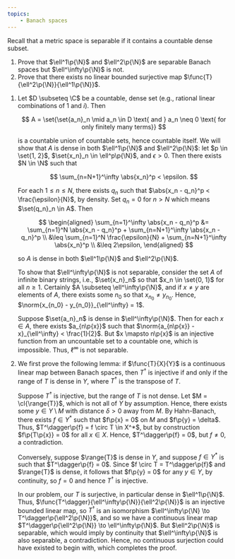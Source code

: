 ```yaml
---
topics:
    - Banach spaces
---
```


<problem>

Recall that a metric space is separable if it contains a countable dense subset.

1. Prove that $\ell^1\p{\N}$ and $\ell^2\p{\N}$ are separable Banach spaces but $\ell^\infty\p{\N}$ is not.
2. Prove that there exists no linear bounded surjective map $\func{T}{\ell^2\p{\N}}{\ell^1\p{\N}}$.

</problem>

<solution>

1. Let $D \subseteq \C$ be a countable, dense set (e.g., rational linear combinations of $1$ and $i$). Then

    $$
    A = \set{\set{a_n}_n \mid a_n \in D \text{ and } a_n \neq 0 \text{ for only finitely many terms}}
    $$

    is a countable union of countable sets, hence countable itself. We will show that $A$ is dense in both $\ell^1\p{\N}$ and $\ell^2\p{\N}$: let $p \in \set{1, 2}$, $\set{x_n}_n \in \ell^p\p{\N}$, and $\epsilon > 0$. Then there exists $N \in \N$ such that

    $$
    \sum_{n=N+1}^\infty \abs{x_n}^p < \epsilon.
    $$

    For each $1 \leq n \leq N$, there exists $q_n$ such that $\abs{x_n - q_n}^p < \frac{\epsilon}{N}$, by density. Set $q_n = 0$ for $n > N$ which means $\set{q_n}_n \in A$. Then

    $$
    \begin{aligned}
        \sum_{n=1}^\infty \abs{x_n - q_n}^p
            &= \sum_{n=1}^N \abs{x_n - q_n}^p + \sum_{n=N+1}^\infty \abs{x_n - q_n}^p \\
            &\leq \sum_{n=1}^N \frac{\epsilon}{N} + \sum_{n=N+1}^\infty \abs{x_n}^p \\
            &\leq 2\epsilon,
    \end{aligned}
    $$

    so $A$ is dense in both $\ell^1\p{\N}$ and $\ell^2\p{\N}$.

    To show that $\ell^\infty\p{\N}$ is not separable, consider the set $A$ of infinite binary strings, i.e., $\set{x_n}_n$ so that $x_n \in \set{0, 1}$ for all $n \geq 1$. Certainly $A \subseteq \ell^\infty\p{\N}$, and if $x \neq y$ are elements of $A$, there exists some $n_0$ so that $x_{n_0} \neq y_{n_0}$. Hence, $\norm{x_{n_0} - y_{n_0}}_{\ell^\infty} = 1$.

    Suppose $\set{a_n}_n$ is dense in $\ell^\infty\p{\N}$. Then for each $x \in A$, there exists $a_{n\p{x}}$ such that $\norm{a_{n\p{x}} - x}_{\ell^\infty} < \frac{1}{2}$. But $x \mapsto n\p{x}$ is an injective function from an uncountable set to a countable one, which is impossible. Thus, $\ell^\infty$ is not separable.

2. We first prove the following lemma: if $\func{T}{X}{Y}$ is a continuous linear map between Banach spaces, then $T^\dagger$ is injective if and only if the range of $T$ is dense in $Y$, where $T^\dagger$ is the transpose of $T$.

    Suppose $T^\dagger$ is injective, but the range of $T$ is not dense. Let $M = \cl{\range{T}}$, which is not all of $Y$ by assumption. Hence, there exists some $y \in Y \setminus M$ with distance $\delta > 0$ away from $M$. By Hahn-Banach, there exists $f \in Y^*$ such that $f\p{x} = 0$ on $M$ and $f\p{y} = \delta$. Thus, $T^\dagger\p{f} = f \circ T \in X^*$, but by construction $f\p{T\p{x}} = 0$ for all $x \in X$. Hence, $T^\dagger\p{f} = 0$, but $f \neq 0$, a contradiction.

    Conversely, suppose $\range{T}$ is dense in $Y$, and suppose $f \in Y^*$ is such that $T^\dagger\p{f} = 0$. Since $f \circ T = T^\dagger\p{f}$ and $\range{T}$ is dense, it follows that $f\p{y} = 0$ for any $y \in Y$, by continuity, so $f = 0$ and hence $T^\dagger$ is injective.

    In our problem, our $T$ is surjective, in particular dense in $\ell^1\p{\N}$. Thus, $\func{T^\dagger}{\ell^\infty\p{\N}}{\ell^2\p{\N}}$ is an injective bounded linear map, so $T^\dagger$ is an isomorphism $\ell^\infty\p{\N} \to T^\dagger\p{\ell^2\p{\N}}$, and so we have a continuous linear map $T^\dagger\p{\ell^2\p{\N}} \to \ell^\infty\p{\N}$. But $\ell^2\p{\N}$ is separable, which would imply by continuity that $\ell^\infty\p{\N}$ is also separable, a contradiction. Hence, no continuous surjection could have existed to begin with, which completes the proof.

</solution>
